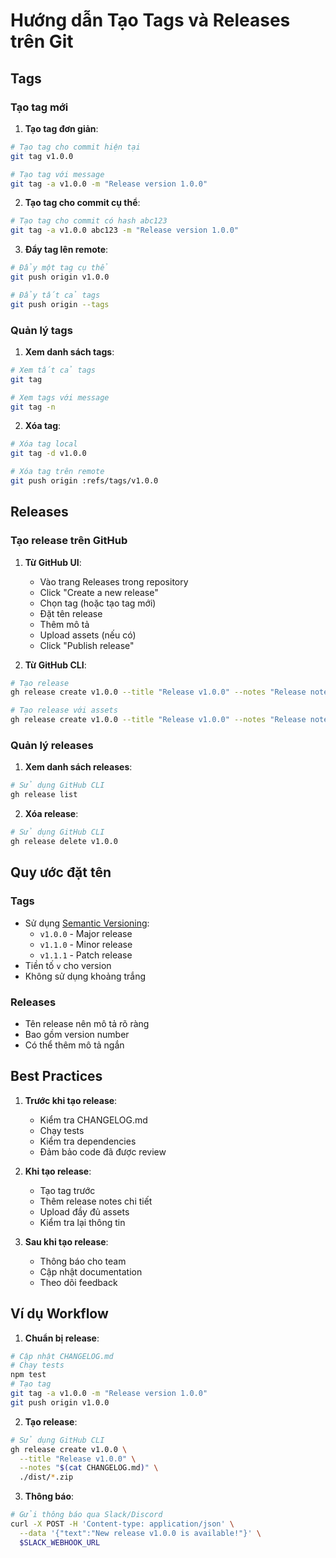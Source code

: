 # Hướng dẫn Tạo Tags và Releases trên Git

## Tags

### Tạo tag mới

1. **Tạo tag đơn giản**:

```bash
# Tạo tag cho commit hiện tại
git tag v1.0.0

# Tạo tag với message
git tag -a v1.0.0 -m "Release version 1.0.0"
```

2. **Tạo tag cho commit cụ thể**:

```bash
# Tạo tag cho commit có hash abc123
git tag -a v1.0.0 abc123 -m "Release version 1.0.0"
```

3. **Đẩy tag lên remote**:

```bash
# Đẩy một tag cụ thể
git push origin v1.0.0

# Đẩy tất cả tags
git push origin --tags
```

### Quản lý tags

1. **Xem danh sách tags**:

```bash
# Xem tất cả tags
git tag

# Xem tags với message
git tag -n
```

2. **Xóa tag**:

```bash
# Xóa tag local
git tag -d v1.0.0

# Xóa tag trên remote
git push origin :refs/tags/v1.0.0
```

## Releases

### Tạo release trên GitHub

1. **Từ GitHub UI**:

   - Vào trang Releases trong repository
   - Click "Create a new release"
   - Chọn tag (hoặc tạo tag mới)
   - Đặt tên release
   - Thêm mô tả
   - Upload assets (nếu có)
   - Click "Publish release"

2. **Từ GitHub CLI**:

```bash
# Tạo release
gh release create v1.0.0 --title "Release v1.0.0" --notes "Release notes here"

# Tạo release với assets
gh release create v1.0.0 --title "Release v1.0.0" --notes "Release notes here" ./path/to/asset.zip
```

### Quản lý releases

1. **Xem danh sách releases**:

```bash
# Sử dụng GitHub CLI
gh release list
```

2. **Xóa release**:

```bash
# Sử dụng GitHub CLI
gh release delete v1.0.0
```

## Quy ước đặt tên

### Tags

- Sử dụng [Semantic Versioning](https://semver.org/):
  - `v1.0.0` - Major release
  - `v1.1.0` - Minor release
  - `v1.1.1` - Patch release
- Tiền tố `v` cho version
- Không sử dụng khoảng trắng

### Releases

- Tên release nên mô tả rõ ràng
- Bao gồm version number
- Có thể thêm mô tả ngắn

## Best Practices

1. **Trước khi tạo release**:

   - Kiểm tra CHANGELOG.md
   - Chạy tests
   - Kiểm tra dependencies
   - Đảm bảo code đã được review

2. **Khi tạo release**:

   - Tạo tag trước
   - Thêm release notes chi tiết
   - Upload đầy đủ assets
   - Kiểm tra lại thông tin

3. **Sau khi tạo release**:
   - Thông báo cho team
   - Cập nhật documentation
   - Theo dõi feedback

## Ví dụ Workflow

1. **Chuẩn bị release**:

```bash
# Cập nhật CHANGELOG.md
# Chạy tests
npm test
# Tạo tag
git tag -a v1.0.0 -m "Release version 1.0.0"
git push origin v1.0.0
```

2. **Tạo release**:

```bash
# Sử dụng GitHub CLI
gh release create v1.0.0 \
  --title "Release v1.0.0" \
  --notes "$(cat CHANGELOG.md)" \
  ./dist/*.zip
```

3. **Thông báo**:

```bash
# Gửi thông báo qua Slack/Discord
curl -X POST -H 'Content-type: application/json' \
  --data '{"text":"New release v1.0.0 is available!"}' \
  $SLACK_WEBHOOK_URL
```
